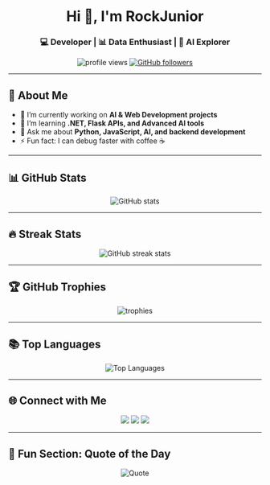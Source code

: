 <h1 align="center">Hi 👋, I'm RockJunior</h1>
<h3 align="center">💻 Developer | 📊 Data Enthusiast | 🤖 AI Explorer</h3>

<p align="center">
  <img src="https://komarev.com/ghpvc/?username=RockJunior&label=Profile%20views&color=0e75b6&style=flat" alt="profile views" />
  <a href="https://github.com/Rockjunior?tab=followers">
    <img src="https://img.shields.io/github/followers/RockJunior?label=Followers&style=social" alt="GitHub followers"/>
  </a>
</p>

---

## 🚀 About Me
- 🔭 I’m currently working on **AI & Web Development projects**
- 🌱 I’m learning **.NET, Flask APIs, and Advanced AI tools**
- 💬 Ask me about **Python, JavaScript, AI, and backend development**
- ⚡ Fun fact: I can debug faster with coffee ☕

---

## 📊 GitHub Stats
<p align="center">
  <img src="https://github-readme-stats.vercel.app/api?username=RockJunior&show_icons=true&theme=tokyonight" alt="GitHub stats" />
</p>

---

## 🔥 Streak Stats
<p align="center">
  <img src="https://github-readme-streak-stats.herokuapp.com?user=RockJunior&theme=tokyonight&hide_border=true" alt="GitHub streak stats" />
</p>

---

## 🏆 GitHub Trophies
<p align="center">
  <img src="https://github-profile-trophy.vercel.app/?username=RockJunior&theme=tokyonight&no-frame=true&margin-w=15&margin-h=15" alt="trophies" />
</p>

---

## 📚 Top Languages
<p align="center">
  <img src="https://github-readme-stats.vercel.app/api/top-langs/?username=RockJunior&layout=compact&theme=tokyonight" alt="Top Languages" />
</p>

---

## 🌐 Connect with Me
<p align="center">
  <a href="https://www.linkedin.com/in/rodgers-maragia-20a8b5265/" target="_blank"><img src="https://img.shields.io/badge/-LinkedIn-%230077B5.svg?logo=linkedin&logoColor=white" /></a>
  <a href="https://x.com/EmarRoman" target="_blank"><img src="https://img.shields.io/badge/-Twitter-%231DA1F2.svg?logo=twitter&logoColor=white" /></a>
  <a href="mailto:r28081999m@gmail.com"><img src="https://img.shields.io/badge/-Email-%23D14836.svg?logo=gmail&logoColor=white" /></a>
</p>

---

## 🎯 Fun Section: Quote of the Day
<p align="center">
  <img src="https://quotes-github-readme.vercel.app/api?type=horizontal&theme=tokyonight" alt="Quote" />
</p>

